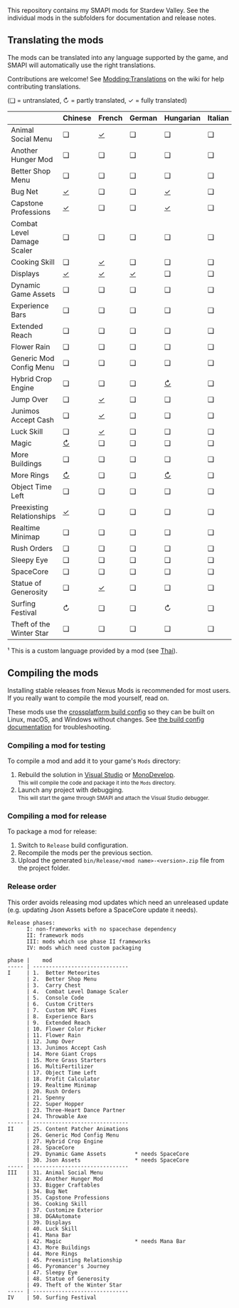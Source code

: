 ﻿This repository contains my SMAPI mods for Stardew Valley. See the individual mods in the
subfolders for documentation and release notes.

## Translating the mods
The mods can be translated into any language supported by the game, and SMAPI will automatically
use the right translations.

Contributions are welcome! See [Modding:Translations](https://stardewvalleywiki.com/Modding:Translations)
on the wiki for help contributing translations.

(❑ = untranslated, ↻ = partly translated, ✓ = fully translated)

&nbsp;                     | Chinese                                   | French                               | German                     | Hungarian                             | Italian | Japanese | Korean                                 | Portuguese              | Russian                 | Spanish                                   | Thai¹                                     | Turkish
-------------------------- | ----------------------------------------- | ------------------------------------ | -------------------------- | ------------------------------------- | ------- | -------- | -------------------------------------- | ----------------------- | ----------------------- | ----------------------------------------- | ----------------------------------------- | -------
Animal Social Menu         | ❑                                         | [✓](AnimalSocialMenu/i18n/fr.json)   | ❑                          | ❑                                     | ❑       | ❑        | [✓](AnimalSocialMenu/i18n/ko.json)     | ❑                       | ❑                       | ❑                                         | [✓](AnimalSocialMenu/i18n/th.json)        | ❑
Another Hunger Mod         | ❑                                         | ❑                                    | ❑                          | ❑                                     | ❑       | ❑        | ❑                                      | ❑                       | ❑                       | ❑                                         | ❑                                         | ❑
Better Shop Menu           | ❑                                         | ❑                                    | ❑                          | ❑                                     | ❑       | ❑        | [✓](BetterShopMenu/i18n/ko.json)       | ❑                       | ❑                       | ❑                                         | [✓](BetterShopMenu/i18n/th.json)          | ❑
Bug Net                    | [✓](BugNet/i18n/zh.json)                  | ❑                                    | ❑                          | [✓](BugNet/i18n/hu.json)              | ❑       | ❑        | [✓](BugNet/i18n/ko.json)               | ❑                       | ❑                       | [✓](BugNet/i18n/es.json)                  | [✓](BugNet/i18n/th.json)                  | ❑
Capstone Professions       | [✓](CapstoneProfessions/i18n/zh.json)     | ❑                                    | ❑                          | [✓](CapstoneProfessions/i18n/hu.json) | ❑       | ❑        | ❑                                      | ❑                       | ❑                       | [✓](CapstoneProfessions/i18n/es.json)     | [✓](CapstoneProfessions/i18n/th.json)     | ❑
Combat Level Damage Scaler | ❑                                         | ❑                                    | ❑                          | ❑                                     | ❑       | ❑        | ❑                                      | ❑                       | ❑                       | ❑                                         | [✓](CombatLevelDamageScaler/i18n/th.json) | ❑
Cooking Skill              | ❑                                         | [✓](CookingSkill/i18n/fr.json)       | ❑                          | ❑                                     | ❑       | ❑        | ❑                                      | ❑                       | ❑                       | [✓](CookingSkill/i18n/es.json)            | [✓](CookingSkill/i18n/th.json)            | ❑
Displays                   | [✓](Displays/i18n/zh.json)                | [✓](Displays/i18n/fr.json)           | [✓](Displays/i18n/de.json) | ❑                                     | ❑       | ❑        | ❑                                      | ❑                       | ❑                       | [✓](Displays/i18n/es.json)                | [✓](Displays/i18n/th.json)                | ❑
Dynamic Game Assets        | ❑                                         | ❑                                    | ❑                          | ❑                                     | ❑       | ❑        | ❑                                      | ❑                       | ❑                       | ❑                                         | [✓](DynamicGameAssets/i18n/th.json)       | ❑
Experience Bars            | ❑                                         | ❑                                    | ❑                          | ❑                                     | ❑       | ❑        | [✓](ExperienceBars/i18n/ko.json)       | ❑                       | ❑                       | ❑                                         | [✓](ExperienceBars/i18n/th.json)          | ❑
Extended Reach             | ❑                                         | ❑                                    | ❑                          | ❑                                     | ❑       | ❑        | ❑                                      | ❑                       | ❑                       | ❑                                         | ❑                                         | ❑
Flower Rain                | ❑                                         | ❑                                    | ❑                          | ❑                                     | ❑       | ❑        | ❑                                      | ❑                       | ❑                       | ❑                                         | ❑                                         | ❑
Generic Mod Config Menu    | ❑                                         | ❑                                    | ❑                          | ❑                                     | ❑       | ❑        | [↻](GenericModConfigMenu/i18n/ko.json) | ❑                       | ❑                       | [↻](GenericModConfigMenu/i18n/es.json)    | [✓](GenericModConfigMenu/i18n/th.json)    | ❑
Hybrid Crop Engine         | ❑                                         | ❑                                    | ❑                          | [↻](HybridCropEngine/i18n/hu.json)    | ❑       | ❑        | ❑                                      | ❑                       | ❑                       | ❑                                         | [✓](HybridCropEngine/i18n/th.json)        | ❑
Jump Over                  | ❑                                         | [✓](JumpOver/i18n/fr.json)           | ❑                          | ❑                                     | ❑       | ❑        | ❑                                      | ❑                       | ❑                       | ❑                                         | [✓](JumpOver/i18n/th.json)                | ❑
Junimos Accept Cash        | ❑                                         | [✓](JunimosAcceptCash/i18n/fr.json)  | ❑                          | ❑                                     | ❑       | ❑        | ❑                                      | ❑                       | ❑                       | ❑                                         | [✓](JunimosAcceptCash/i18n/th.json)       | ❑
Luck Skill                 | ❑                                         | [✓](LuckSkill/i18n/fr.json)          | ❑                          | ❑                                     | ❑       | ❑        | ❑                                      | ❑                       | ❑                       | [✓](LuckSkill/i18n/es.json)               | ❑                                         | ❑
Magic                      | [↻](Magic/i18n/zh.json)                   | ❑                                    | ❑                          | ❑                                     | ❑       | ❑        | [↻](Magic/i18n/ko.json)                | [↻](Magic/i18n/pt.json) | [↻](Magic/i18n/ru.json) | [↻](Magic/i18n/es.json)                   | ❑                                         | ❑
More Buildings             | ❑                                         | ❑                                    | ❑                          | ❑                                     | ❑       | ❑        | [✓](MoreBuildings/i18n/ko.json)        | ❑                       | ❑                       | ❑                                         | [✓](MoreBuildings/i18n/th.json)           | ❑
More Rings                 | [↻](MoreRings/i18n/zh.json)               | ❑                                    | ❑                          | [↻](MoreRings/i18n/hu.json)           | ❑       | ❑        | [↻](MoreRings/i18n/ko.json)            | ❑                       | ❑                       | [↻](MoreRings/i18n/es.json)               | ❑                                         | ❑
Object Time Left           | ❑                                         | ❑                                    | ❑                          | ❑                                     | ❑       | ❑        | ❑                                      | ❑                       | ❑                       | ❑                                         | [✓](ObjectTimeLeft/i18n/th.json)          | ❑
Preexisting Relationships  | [✓](PreexistingRelationship/i18n/zh.json) | ❑                                    | ❑                          | ❑                                     | ❑       | ❑        | ❑                                      | ❑                       | ❑                       | [✓](PreexistingRelationship/i18n/es.json) | [✓](PreexistingRelationship/i18n/th.json) | ❑
Realtime Minimap           | ❑                                         | ❑                                    | ❑                          | ❑                                     | ❑       | ❑        | ❑                                      | ❑                       | ❑                       | ❑                                         | ❑                                         | ❑
Rush Orders                | ❑                                         | ❑                                    | ❑                          | ❑                                     | ❑       | ❑        | [✓](RushOrders/i18n/ko.json)           | ❑                       | ❑                       | ❑                                         | ❑                                         | ❑
Sleepy Eye                 | ❑                                         | ❑                                    | ❑                          | ❑                                     | ❑       | ❑        | ❑                                      | ❑                       | ❑                       | ❑                                         | [✓](SleepyEye/i18n/th.json)               | ❑
SpaceCore                  | ❑                                         | ❑                                    | ❑                          | ❑                                     | ❑       | ❑        | [✓](SpaceCore/i18n/ko.json)            | ❑                       | ❑                       | ❑                                         | ❑                                         | ❑
Statue of Generosity       | ❑                                         | [✓](StatueOfGenerosity/i18n/fr.json) | ❑                          | ❑                                     | ❑       | ❑        | ❑                                      | ❑                       | ❑                       | ❑                                         | [✓](StatueOfGenerosity/i18n/th.json)      | ❑
Surfing Festival           | ↻                                         | ❑                                    | ❑                          | ↻                                     | ❑       | ❑        | ✓                                      | ↻                       | ↻                       | ↻                                         | ❑                                         | ❑
Theft of the Winter Star   | ❑                                         | ❑                                    | ❑                          | ❑                                     | ❑       | ❑        | ❑                                      | ❑                       | ❑                       | ❑                                         | ❑                                         | ❑

¹ This is a custom language provided by a mod (see [Thai](https://www.nexusmods.com/stardewvalley/mods/7052)).

## Compiling the mods
Installing stable releases from Nexus Mods is recommended for most users. If you really want to
compile the mod yourself, read on.

These mods use the [crossplatform build config](https://www.nuget.org/packages/Pathoschild.Stardew.ModBuildConfig)
so they can be built on Linux, macOS, and Windows without changes. See [the build config documentation](https://www.nuget.org/packages/Pathoschild.Stardew.ModBuildConfig)
for troubleshooting.

### Compiling a mod for testing
To compile a mod and add it to your game's `Mods` directory:

1. Rebuild the solution in [Visual Studio](https://www.visualstudio.com/vs/community/) or [MonoDevelop](http://www.monodevelop.com/).  
   <small>This will compile the code and package it into the `Mods` directory.</small>
2. Launch any project with debugging.  
   <small>This will start the game through SMAPI and attach the Visual Studio debugger.</small>

### Compiling a mod for release
To package a mod for release:

1. Switch to `Release` build configuration.
2. Recompile the mods per the previous section.
3. Upload the generated `bin/Release/<mod name>-<version>.zip` file from the project folder.

### Release order
This order avoids releasing mod updates which need an unreleased update (e.g. updating Json Assets
before a SpaceCore update it needs).

```
Release phases:
      I: non-frameworks with no spacechase dependency
      II: framework mods
      III: mods which use phase II frameworks
      IV: mods which need custom packaging

phase |    mod
----- | ------------------------------
I     | 1.  Better Meteorites
      | 2.  Better Shop Menu
      | 3.  Carry Chest
      | 4.  Combat Level Damage Scaler
      | 5.  Console Code
      | 6.  Custom Critters
      | 7.  Custom NPC Fixes
      | 8.  Experience Bars
      | 9.  Extended Reach
      | 10. Flower Color Picker
      | 11. Flower Rain
      | 12. Jump Over
      | 13. Junimos Accept Cash
      | 14. More Giant Crops
      | 15. More Grass Starters
      | 16. MultiFertilizer
      | 17. Object Time Left
      | 18. Profit Calculator
      | 19. Realtime Minimap
      | 20. Rush Orders
      | 21. Spenny
      | 22. Super Hopper
      | 23. Three-Heart Dance Partner
      | 24. Throwable Axe
----- | ------------------------------
II    | 25. Content Patcher Animations
      | 26. Generic Mod Config Menu
      | 27. Hybrid Crop Engine
      | 28. SpaceCore
      | 29. Dynamic Game Assets         * needs SpaceCore
      | 30. Json Assets                 * needs SpaceCore
----- | ------------------------------
III   | 31. Animal Social Menu
      | 32. Another Hunger Mod
      | 33. Bigger Craftables
      | 34. Bug Net
      | 35. Capstone Professions
      | 36. Cooking Skill
      | 37. Customize Exterior
      | 38. DGAAutomate
      | 39. Displays
      | 40. Luck Skill
      | 41. Mana Bar
      | 42. Magic                       * needs Mana Bar
      | 43. More Buildings
      | 44. More Rings
      | 45. Preexisting Relationship
      | 46. Pyromancer's Journey
      | 47. Sleepy Eye
      | 48. Statue of Generosity
      | 49. Theft of the Winter Star
----- | ------------------------------
IV    | 50. Surfing Festival
```
